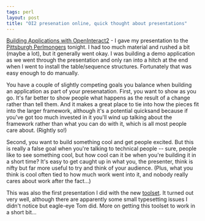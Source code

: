 ```yaml
---
tags: perl
layout: post
title: "OI2 presenation online, quick thought about presentations"
---
```




<a href="http://www.cwinters.com/pdf/pgh_pm_oi2.pdf">Building Applications with OpenInteract2</a> - I gave my presentation to the <a href="http://pgh.pm.org/">Pittsburgh Perlmongers</a> tonight. I had too much material and rushed a bit (maybe a lot), but it generally went okay. I was building a demo application as we went through the presentation and only ran into a hitch at the end when I went to install the table/sequence structures. Fortunately that was easy enough to do manually.

<p>You have a couple of slightly competing goals you balance when building an application as part of your presenatation. First, you want to show as you go. It's far better to show people what happens as the result of a change rather than tell them. And it makes a great place to tie into how the pieces fit into the larger framework, although it's a potential quicksand because if you've got too much invested in it you'll wind up talking about the framework rather than what you can do with it, which is all most people care about. (Rightly so!)</p>

<p>Second, you want to build something cool and get people excited. But this is really a false goal when you're talking to technical people -- sure, people like to see something cool, but how cool can it be when you're building it in a short time? It's easy to get caught up in what you, the presenter, think is nifty but far more useful to try and think of your audience. (Plus, what you think is cool often tied to how much work went into it, and nobody really cares about work after the fact...) </p>

<p>This was also the first presentation I did with the new <a href="/2004/05/06/ongoing_work_presentations_wikis_and_undertime.html">toolset</a>. It turned out very well, although there are apparently some small typesetting issues I didn't notice but eagle-eye Tom did. More on getting this toolset to work in a short bit...</p>



